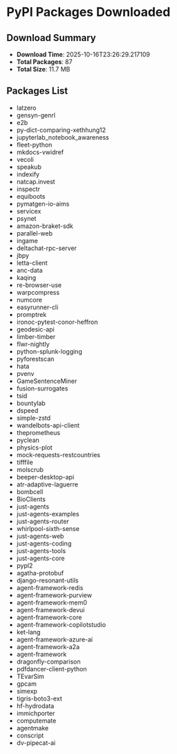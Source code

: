 # PyPI Packages Downloaded

## Download Summary
- **Download Time**: 2025-10-16T23:26:29.217109
- **Total Packages**: 87
- **Total Size**: 11.7 MB

## Packages List
- latzero
- gensyn-genrl
- e2b
- py-dict-comparing-xethhung12
- jupyterlab_notebook_awareness
- fleet-python
- mkdocs-vwidref
- vecoli
- speakub
- indexify
- natcap.invest
- inspectr
- equiboots
- pymatgen-io-aims
- servicex
- psynet
- amazon-braket-sdk
- parallel-web
- ingame
- deltachat-rpc-server
- jbpy
- letta-client
- anc-data
- kaqing
- re-browser-use
- warpcompress
- numcore
- easyrunner-cli
- promptrek
- ironoc-pytest-conor-heffron
- geodesic-api
- limber-timber
- flwr-nightly
- python-splunk-logging
- pyforestscan
- hata
- pvenv
- GameSentenceMiner
- fusion-surrogates
- tsid
- bountylab
- dspeed
- simple-zstd
- wandelbots-api-client
- theprometheus
- pyclean
- physics-plot
- mock-requests-restcountries
- tifffile
- molscrub
- beeper-desktop-api
- atr-adaptive-laguerre
- bombcell
- BioClients
- just-agents
- just-agents-examples
- just-agents-router
- whirlpool-sixth-sense
- just-agents-web
- just-agents-coding
- just-agents-tools
- just-agents-core
- pypl2
- agatha-protobuf
- django-resonant-utils
- agent-framework-redis
- agent-framework-purview
- agent-framework-mem0
- agent-framework-devui
- agent-framework-core
- agent-framework-copilotstudio
- ket-lang
- agent-framework-azure-ai
- agent-framework-a2a
- agent-framework
- dragonfly-comparison
- pdfdancer-client-python
- TEvarSim
- gpcam
- simexp
- tigris-boto3-ext
- hf-hydrodata
- immichporter
- computemate
- agentmake
- conscript
- dv-pipecat-ai
